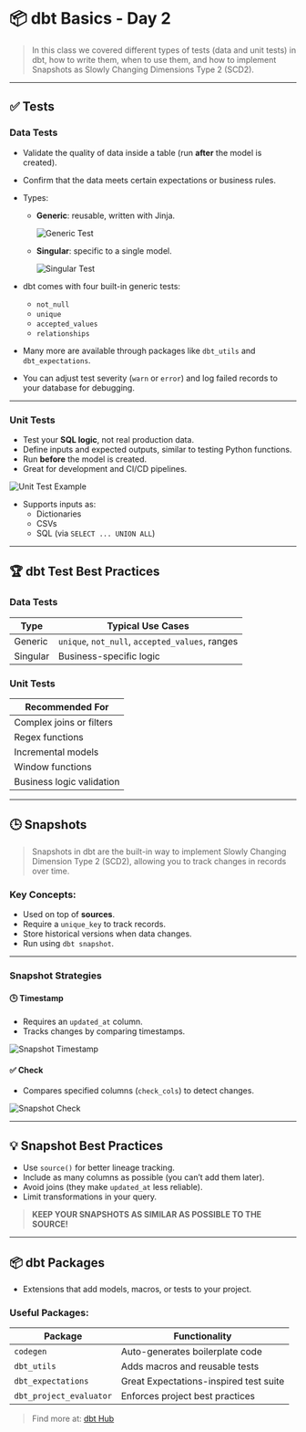 # 📦 dbt Basics - Day 2

> In this class we covered different types of tests (data and unit tests) in dbt, how to write them, when to use them, and how to implement Snapshots as Slowly Changing Dimensions Type 2 (SCD2).

---

## ✅ Tests

### Data Tests

- Validate the quality of data inside a table (run **after** the model is created).
- Confirm that the data meets certain expectations or business rules.
- Types:
  - **Generic**: reusable, written with Jinja.

    ![Generic Test](./data_test_generic.png)

  - **Singular**: specific to a single model.

    ![Singular Test](./data_test_singular.png)

- dbt comes with four built-in generic tests:
  - `not_null`
  - `unique`
  - `accepted_values`
  - `relationships`

- Many more are available through packages like `dbt_utils` and `dbt_expectations`.
- You can adjust test severity (`warn` or `error`) and log failed records to your database for debugging.

---

### Unit Tests

- Test your **SQL logic**, not real production data.
- Define inputs and expected outputs, similar to testing Python functions.
- Run **before** the model is created.
- Great for development and CI/CD pipelines.

![Unit Test Example](./unit_test_Example.png)

- Supports inputs as:
  - Dictionaries
  - CSVs
  - SQL (via `SELECT ... UNION ALL`)

---

## 🏆 dbt Test Best Practices

### Data Tests

| Type     | Typical Use Cases                                 |
|----------|---------------------------------------------------|
| Generic  | `unique`, `not_null`, `accepted_values`, ranges   |
| Singular | Business-specific logic                           |

### Unit Tests

| Recommended For                    |
|-----------------------------------|
| Complex joins or filters          |
| Regex functions                   |
| Incremental models                |
| Window functions                  |
| Business logic validation         |

---

## 🕒 Snapshots

> Snapshots in dbt are the built-in way to implement Slowly Changing Dimension Type 2 (SCD2), allowing you to track changes in records over time.

### Key Concepts:

- Used on top of **sources**.
- Require a `unique_key` to track records.
- Store historical versions when data changes.
- Run using `dbt snapshot`.

---

### Snapshot Strategies

#### 🕒 Timestamp

- Requires an `updated_at` column.
- Tracks changes by comparing timestamps.

![Snapshot Timestamp](./snapshots_timestamp.png)

#### ✅ Check

- Compares specified columns (`check_cols`) to detect changes.

![Snapshot Check](./snapshots_check.png)

---

## 💡 Snapshot Best Practices

- Use `source()` for better lineage tracking.
- Include as many columns as possible (you can’t add them later).
- Avoid joins (they make `updated_at` less reliable).
- Limit transformations in your query.

> **KEEP YOUR SNAPSHOTS AS SIMILAR AS POSSIBLE TO THE SOURCE!**

---

## 📦 dbt Packages

- Extensions that add models, macros, or tests to your project.

### Useful Packages:

| Package                | Functionality                              |
|------------------------|--------------------------------------------|
| `codegen`              | Auto-generates boilerplate code            |
| `dbt_utils`            | Adds macros and reusable tests             |
| `dbt_expectations`     | Great Expectations-inspired test suite     |
| `dbt_project_evaluator`| Enforces project best practices            |

> Find more at: [dbt Hub](https://hub.getdbt.com/)
